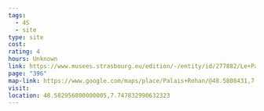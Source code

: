 ```yaml
---
tags:
  - 4S
  - site
type: site
cost: 
rating: 4
hours: Unknown
link: https://www.musees.strasbourg.eu/edition/-/entity/id/277882/Le+Palais+Rohan
page: "396"
map-link: https://www.google.com/maps/place/Palais+Rohan/@48.5808431,7.7499596,17z/data=!3m2!4b1!5s0x4796c8537bcb6eab:0x1a29581bddb1b60e!4m6!3m5!1s0x4796c9bc2572cdef:0xc3eef3b73fee8fcd!8m2!3d48.5808396!4d7.7525345!16s%2Fg%2F11vlhfnwm5?entry=ttu&g_ep=EgoyMDI0MDkyNS4wIKXMDSoASAFQAw%3D%3D
visit: 
location: 48.582956800000005,7.747832990632323
---
```


